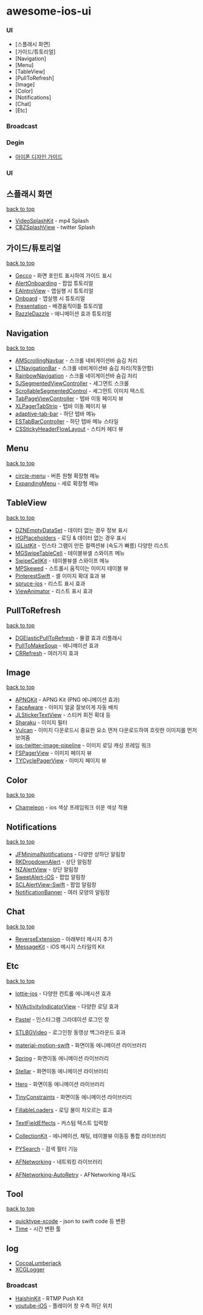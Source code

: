 # awesome-ios-ui 


### UI
- [스플래시 화면]
- [가이드/튜토리얼]
- [Navigation]
- [Menu]
- [TableView]
- [PullToRefresh]
- [Image]
- [Color]
- [Notifications]
- [Chat]
- [Etc]

### Broadcast

### Degin
* [아이폰 디자인 가이드](https://ivomynttinen.com/blog/ios-design-guidelines)

### UI

## 스플래시 화면
[back to top](#readme) 

* [VideoSplashKit](https://github.com/svtek/VideoSplashKit) - mp4 Splash
* [CBZSplashView](https://github.com/callumboddy/CBZSplashView) - twitter Splash

## 가이드/튜토리얼
[back to top](#readme) 

* [Gecco](https://github.com/yukiasai/Gecco) - 화면 포인트 표시하여 가이드 표시
* [AlertOnboarding](https://github.com/PhilippeBoisney/AlertOnboarding) - 팝업 튜토리얼
* [EAIntroView](https://github.com/ealeksandrov/EAIntroView) - 앱실행 시 튜토리얼
* [Onboard](https://github.com/mamaral/Onboard) - 앱실행 시 튜토리얼
* [Presentation](https://github.com/hyperoslo/Presentation) - 배경움직이틑 튜토리얼
* [RazzleDazzle](https://github.com/IFTTT/RazzleDazzle) - 에니메이션 효과 튜토리얼

## Navigation
[back to top](#readme)

* [AMScrollingNavbar](https://github.com/andreamazz/AMScrollingNavbar) - 스크롤 네비게이션바 숨김 처리
* [LTNavigationBar](https://github.com/ltebean/LTNavigationBar) - 스크롤 네비게이션바 숨김 처리(작동안함)
* [RainbowNavigation](https://github.com/DanisFabric/RainbowNavigation) - 스크롤 네이게이션바 숨김 처리
* [SJSegmentedViewController](https://github.com/subinspathilettu/SJSegmentedViewController) - 세그먼트 스크롤
* [ScrollableSegmentedControl](https://github.com/GocePetrovski/ScrollableSegmentedControl) - 세그먼트 이미지 텍스트
* [TabPageViewController](https://github.com/EndouMari/TabPageViewController) - 텝바 이동 페이지 뷰
* [XLPagerTabStrip](https://github.com/xmartlabs/XLPagerTabStrip) - 텝바 이동 페이지 뷰
* [adaptive-tab-bar](https://github.com/Ramotion/adaptive-tab-bar) - 하단 텝바 메뉴
* [ESTabBarController](https://github.com/eggswift/ESTabBarController) - 하단 텝바 메뉴 스타일
* [CSStickyHeaderFlowLayout](https://github.com/CSStickyHeaderFlowLayout/CSStickyHeaderFlowLayout) - 스티커 헤더 뷰

## Menu
[back to top](#readme)

* [circle-menu](https://github.com/Ramotion/circle-menu) - 버튼 원형 확장형 메뉴
* [ExpandingMenu](https://github.com/monoqlo/ExpandingMenu) - 세로 확장형 메뉴

## TableView
[back to top](#readme)

* [DZNEmptyDataSet](https://github.com/Xiaoye220/EmptyDataSet-Swift) - 데이터 없는 경우 정보 표시
* [HGPlaceholders](https://github.com/HamzaGhazouani/HGPlaceholders) - 로딩 & 데이터 없는 경우 표시
* [IGListKit](https://github.com/Instagram/IGListKit) - 인스타 그램이 만든 컬렉션뷰 (속도가 빠름) 다양한 리스트
* [MGSwipeTableCell](https://github.com/MortimerGoro/MGSwipeTableCell) - 테이블뷰셀 스와이프 메뉴
* [SwipeCellKit](https://github.com/SwipeCellKit/SwipeCellKit) - 테이블뷰셀 스와이프 메뉴
* [MPSkewed](https://github.com/MP0w/MPSkewed) - 스트롤시 움직이는 이미지 테이블 뷰
* [PinterestSwift](https://github.com/demonnico/PinterestSwift) - 셀 이미지 확대 효과 뷰
* [spruce-ios](https://github.com/willowtreeapps/spruce-ios) - 리스트 표시 효과
* [ViewAnimator](https://github.com/marcosgriselli/ViewAnimator) - 리스트 표시 효과

## PullToRefresh
[back to top](#readme)

* [DGElasticPullToRefresh](https://github.com/gontovnik/DGElasticPullToRefresh) - 물결 효과 리플래시
* [PullToMakeSoup](https://github.com/Yalantis/PullToMakeSoup) - 에니메이션 효과
* [CRRefresh](https://github.com/CRAnimation/CRRefresh) - 여러가지 효과

## Image
[back to top](#readme)

* [APNGKit](https://github.com/onevcat/APNGKit) - APNG Kit (PNG 에니메이션 효과)
* [FaceAware](https://github.com/BeauNouvelle/FaceAware) - 이미지 얼굴 잘보이게 자동 배치
* [JLStickerTextView](https://github.com/luiyezheng/JLStickerTextView) - 스티커 회전 확대 등
* [Sharaku](https://github.com/makomori/Sharaku) - 이미지 필터
* [Vulcan](https://github.com/jinSasaki/Vulcan) - 이미지 다운로드시 중요한 요소 먼저 다운로드하여 흐릿한 이미지를 먼저 보여줌
* [ios-twitter-image-pipeline](https://github.com/twitter/ios-twitter-image-pipeline) - 이미지 로딩 캐싱 프레임 워크
* [FSPagerView](https://github.com/WenchaoD/FSPagerView) - 이미지 페이지 뷰
* [TYCyclePagerView](https://github.com/12207480/TYCyclePagerView) - 이미지 페이지 뷰

## Color
[back to top](#readme)

* [Chameleon](https://github.com/viccalexander/Chameleon) - ios 색상 프레임워크 쉬운 색상 적용

## Notifications
[back to top](#readme)

* [JFMinimalNotifications](https://github.com/atljeremy/JFMinimalNotifications) - 다양한 상하단 알림창
* [RKDropdownAlert](https://github.com/cwRichardKim/RKDropdownAlert) - 상단 알림창
* [NZAlertView](https://github.com/NZN/NZAlertView) - 상단 알림창
* [SweetAlert-iOS](https://github.com/codestergit/SweetAlert-iOS) - 팝업 알림창
* [SCLAlertView-Swift](https://github.com/vikmeup/SCLAlertView-Swift) - 팝업 알림창
* [NotificationBanner](https://github.com/Daltron/NotificationBanner) - 여러 모양의 알림창

## Chat
[back to top](#readme)
* [ReverseExtension](https://github.com/marty-suzuki/ReverseExtension) - 아래부터 메시지 추가
* [MessageKit](https://github.com/MessageKit/MessageKit) - iOS 메시지 스타일의 Kit

## Etc
[back to top](#readme)

* [lottie-ios](https://github.com/airbnb/lottie-ios) - 다양한 컨트롤 에니메시션 효과
* [NVActivityIndicatorView](https://github.com/ninjaprox/NVActivityIndicatorView) - 다양한 로딩 효과
* [Pastel](https://github.com/cruisediary/Pastel) - 인스타그램 그라데이션 로그인 창
* [STLBGVideo](https://github.com/StoneLeon/STLBGVideo) - 로그인창 동영상 백그라운드 효과
* [material-motion-swift](https://github.com/material-motion/material-motion-swift) - 화면이동 에니메이션 라이브러리
* [Spring](https://github.com/MengTo/Spring) - 화면이동 에니메이션 라이브러리
* [Stellar](https://github.com/AugustRush/Stellar) - 화면이동 에니메이션 라이브러리
* [Hero](https://github.com/HeroTransitions/Hero) - 화면이동 에니메이션 라이브러리
* [TinyConstraints](https://github.com/roberthein/TinyConstraints) - 화면이동 에니메이션 라이브러리
* [FillableLoaders](https://github.com/polqf/FillableLoaders) - 로딩 물이 차오르는 효과
* [TextFieldEffects](https://github.com/raulriera/TextFieldEffects) - 커스텀 텍스트 입력창
* [CollectionKit](https://github.com/SoySauceLab/CollectionKit) - 에니메이션, 채팅, 테이블뷰 이동등 통합 라이브러리
* [PYSearch](https://github.com/ko1o/PYSearch) - 검색 필터 기능

* [AFNetworking](https://github.com/AFNetworking/AFNetworking) - 네트워킹 라이브러리
* [AFNetworking-AutoRetry](https://github.com/shaioz/AFNetworking-AutoRetry) - AFNetworking 재시도

## Tool
[back to top](#readme)

* [quicktype-xcode](https://github.com/quicktype/quicktype-xcode) - json to swift code 등 변환
* [Time](https://github.com/dreymonde/Time) - 시간 변환 툴

## log
* [CocoaLumberjack](https://github.com/CocoaLumberjack/CocoaLumberjack)
* [XCGLogger](https://github.com/DaveWoodCom/XCGLogger)

### Broadcast

* [HaishinKit](https://github.com/shogo4405/HaishinKit.swift) - RTMP Push Kit
* [youtube-iOS](https://github.com/aslanyanhaik/youtube-iOS) - 플레이어 창 우측 하단 위치


